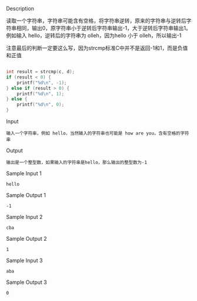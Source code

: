 Description

读取一个字符串，字符串可能含有空格，将字符串逆转，原来的字符串与逆转后字符串相同，输出0，原字符串小于逆转后字符串输出-1，大于逆转后字符串输出1。例如输入 hello，逆转后的字符串为 olleh，因为hello 小于 olleh，所以输出-1

注意最后的判断一定要这么写，因为strcmp标准C中并不是返回-1和1，而是负值和正值

```c

int result = strcmp(c, d);
if (result < 0) {
    printf("%d\n", -1);
} else if (result > 0) {
    printf("%d\n", 1);
} else {
    printf("%d\n", 0);
}

```


Input

`输入一个字符串，例如 hello，当然输入的字符串也可能是 how are you，含有空格的字符串`

Output

`输出是一个整型数，如果输入的字符串是hello，那么输出的整型数为-1`

Sample Input 1

`hello`

Sample Output 1

`-1`

Sample Input 2

`cba`

Sample Output 2

`1`

Sample Input 3

`aba`

Sample Output 3

`0`
